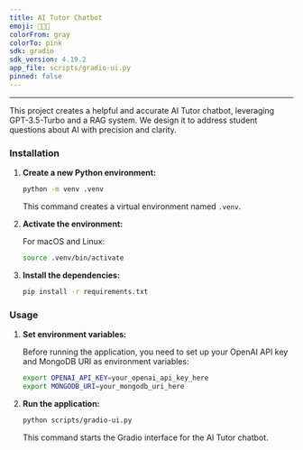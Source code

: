 ```yaml
---
title: AI Tutor Chatbot
emoji: 🧑🏻‍🏫
colorFrom: gray
colorTo: pink
sdk: gradio
sdk_version: 4.19.2
app_file: scripts/gradio-ui.py
pinned: false
---
```

---
This project creates a helpful and accurate AI Tutor chatbot, leveraging GPT-3.5-Turbo and a RAG system. We design it to address student questions about AI with precision and clarity.

### Installation

1. **Create a new Python environment:**

    ```bash
    python -m venv .venv
    ```

    This command creates a virtual environment named `.venv`.

2. **Activate the environment:**

    For macOS and Linux:

    ```bash
    source .venv/bin/activate
    ```

3. **Install the dependencies:**

    ```bash
    pip install -r requirements.txt
    ```

### Usage

1. **Set environment variables:**

    Before running the application, you need to set up your OpenAI API key and MongoDB URI as environment variables:

    ```bash
    export OPENAI_API_KEY=your_openai_api_key_here
    export MONGODB_URI=your_mongodb_uri_here
    ```

2. **Run the application:**

    ```bash
    python scripts/gradio-ui.py
    ```

    This command starts the Gradio interface for the AI Tutor chatbot.
